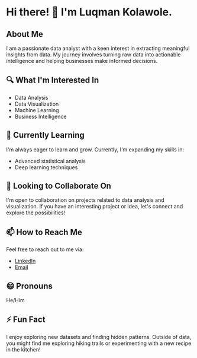 # Hi there! 👋 I'm Luqman Kolawole.

## About Me
I am a passionate data analyst with a keen interest in extracting meaningful insights from data. My journey involves turning raw data into actionable intelligence and helping businesses make informed decisions.

## 🔍 What I'm Interested In
- Data Analysis
- Data Visualization
- Machine Learning
- Business Intelligence

## 🌱 Currently Learning
I'm always eager to learn and grow. Currently, I'm expanding my skills in:
- Advanced statistical analysis
- Deep learning techniques

## 💼 Looking to Collaborate On
I'm open to collaboration on projects related to data analysis and visualization. If you have an interesting project or idea, let's connect and explore the possibilities!

## 📫 How to Reach Me
Feel free to reach out to me via:
- [LinkedIn]([https://www.linkedin.com/in/luqmankolawole/](https://www.linkedin.com/in/luqman-kolawole-495855202/))
- [Email](mailto:luqmankolawole@gmail.com)

## 😄 Pronouns
He/Him

## ⚡ Fun Fact
I enjoy exploring new datasets and finding hidden patterns. Outside of data, you might find me exploring hiking trails or experimenting with a new recipe in the kitchen!

<!---
Luqmankolawole/Luqmankolawole is a ✨ special ✨ repository because its `README.md` (this file) appears on your GitHub profile.
You can click the Preview link to take a look at your changes.
--->
